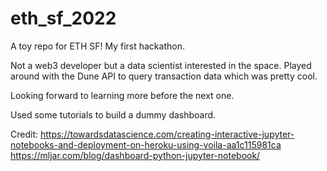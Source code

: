 # eth_sf_2022
A toy repo for ETH SF! My first hackathon.

Not a web3 developer but a data scientist interested in the space. Played around with the Dune API to query transaction data which was pretty cool.

Looking forward to learning more before the next one.

Used some tutorials to build a dummy dashboard.

Credit:
  https://towardsdatascience.com/creating-interactive-jupyter-notebooks-and-deployment-on-heroku-using-voila-aa1c115981ca
  https://mljar.com/blog/dashboard-python-jupyter-notebook/


